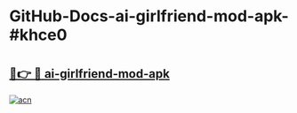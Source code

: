 # GitHub-Docs-ai-girlfriend-mod-apk-#khce0

# <h2><a href="https://andorid.site?title=ai-girlfriend-mod-apk&ref=07A">🔗👉 🔴 ai-girlfriend-mod-apk</a></h2>

[![acn](https://github.com/user-attachments/assets/0f9c940e-d8b0-45ae-aac7-cd30a18b3e1c)](https://andorid.site?title=ai-girlfriend-mod-apk&ref=07A)

